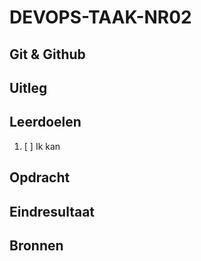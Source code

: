 # DEVOPS-TAAK-NR02

## Git & Github

## Uitleg



## Leerdoelen

1. [ ] Ik kan 

## Opdracht


## Eindresultaat

## Bronnen

